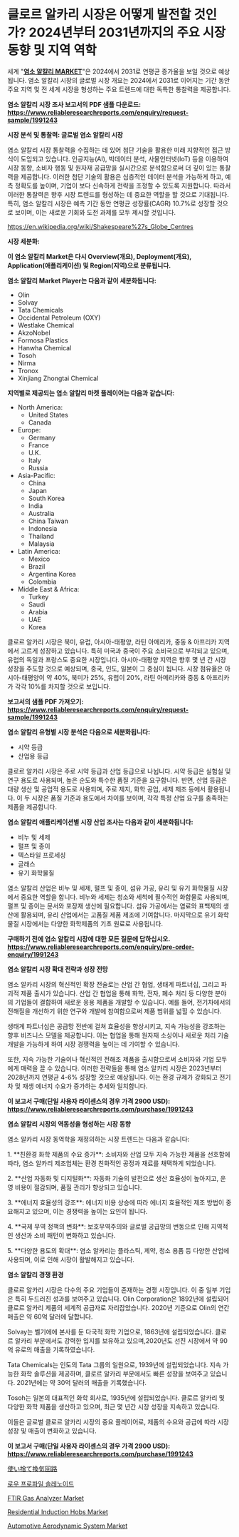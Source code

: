 <p><h1>클로르 알카리 시장은 어떻게 발전할 것인가? 2024년부터 2031년까지의 주요 시장 동향 및 지역 역학</h1></p><p>세계 "<strong><a href="https://www.reliableresearchreports.com/chlor-alkali-r1991243">염소 알칼리 MARKET</a></strong>"은 2024에서 2031로 연평균 증가율을 보일 것으로 예상됩니다. 염소 알칼리 시장의 글로벌 시장 개요는 2024에서 2031로 이어지는 기간 동안 주요 지역 및 전 세계 시장을 형성하는 주요 트렌드에 대한 독특한 통찰력을 제공합니다.</p>
<p><strong>염소 알칼리 시장 조사 보고서의 PDF 샘플 다운로드: <a href="https://www.reliableresearchreports.com/enquiry/request-sample/1991243">https://www.reliableresearchreports.com/enquiry/request-sample/1991243</a></strong></p>
<p><strong>시장 분석 및 통찰력: 글로벌 염소 알칼리 시장</strong></p>
<p><p>염소 알칼리 시장 통찰력을 수집하는 데 있어 첨단 기술을 활용한 미래 지향적인 접근 방식이 도입되고 있습니다. 인공지능(AI), 빅데이터 분석, 사물인터넷(IoT) 등을 이용하여 시장 동향, 소비자 행동 및 원자재 공급망을 실시간으로 분석함으로써 더 깊이 있는 통찰력을 제공합니다. 이러한 첨단 기술의 활용은 심층적인 데이터 분석을 가능하게 하고, 예측 정확도를 높이며, 기업이 보다 신속하게 전략을 조정할 수 있도록 지원합니다. 따라서 이러한 통찰력은 향후 시장 트렌드를 형성하는 데 중요한 역할을 할 것으로 기대됩니다. 특히, 염소 알칼리 시장은 예측 기간 동안 연평균 성장률(CAGR) 10.7%로 성장할 것으로 보이며, 이는 새로운 기회와 도전 과제를 모두 제시할 것입니다.</p></p>
<p><a href="%7CAUTHORITHY_DOMAIN_URL%7C">https://en.wikipedia.org/wiki/Shakespeare%27s_Globe_Centres</a></p>
<p><strong>시장 세분화:</strong></p>
<p><strong>이 염소 알칼리 Market은 다시 Overview(개요), Deployment(개요), Application(애플리케이션) 및 Region(지역)으로 분류됩니다.</strong></p>
<p><strong>염소 알칼리 Market Player는 다음과 같이 세분화됩니다:</strong></p>
<p><ul><li>Olin</li><li>Solvay</li><li>Tata Chemicals</li><li>Occidental Petroleum (OXY)</li><li>Westlake Chemical</li><li>AkzoNobel</li><li>Formosa Plastics</li><li>Hanwha Chemical</li><li>Tosoh</li><li>Nirma</li><li>Tronox</li><li>Xinjiang Zhongtai Chemical</li></ul></p>
<p><strong>지역별로 제공되는 염소 알칼리 마켓 플레이어는 다음과 같습니다:</strong></p>
<p><ul>
    <li>
        North America:
        <ul>
            <li>United States</li>
            <li>Canada</li>
        </ul>
    </li>
    <li>
        Europe:
        <ul>
            <li>Germany</li>
            <li>France</li>
            <li>U.K.</li>
            <li>Italy</li>
            <li>Russia</li>
        </ul>
    </li>
    <li>
        Asia-Pacific:
        <ul>
            <li>China</li>
            <li>Japan</li>
            <li>South Korea</li>
            <li>India</li>
            <li>Australia</li>
            <li>China Taiwan</li>
            <li>Indonesia</li>
            <li>Thailand</li>
            <li>Malaysia</li>
        </ul>
    </li>
    <li>
        Latin America:
        <ul>
            <li>Mexico</li>
            <li>Brazil</li>
            <li>Argentina Korea</li>
            <li>Colombia</li>
        </ul>
    </li>
    <li>
        Middle East & Africa:
        <ul>
            <li>Turkey</li>
            <li>Saudi</li>
            <li>Arabia</li>
            <li>UAE</li>
            <li>Korea</li>
        </ul>
    </li>
    </ul></p>
<p><p>클로르 알카리 시장은 북미, 유럽, 아시아-태평양, 라틴 아메리카, 중동 & 아프리카 지역에서 고르게 성장하고 있습니다. 특히 미국과 중국이 주요 소비국으로 부각되고 있으며, 유럽의 독일과 프랑스도 중요한 시장입니다. 아시아-태평양 지역은 향후 몇 년 간 시장 성장을 주도할 것으로 예상되며, 중국, 인도, 일본이 그 중심이 됩니다. 시장 점유율은 아시아-태평양이 약 40%, 북미가 25%, 유럽이 20%, 라틴 아메리카와 중동 & 아프리카가 각각 10%를 차지할 것으로 보입니다.</p></p>
<p><strong>보고서의 샘플 PDF 가져오기: <a href="https://www.reliableresearchreports.com/enquiry/request-sample/1991243">https://www.reliableresearchreports.com/enquiry/request-sample/1991243</a></strong></p>
<p><strong>염소 알칼리 유형별 시장 분석은 다음으로 세분화됩니다:</strong></p>
<p><ul><li>시약 등급</li><li>산업용 등급</li></ul></p>
<p><p>클로르 알카리 시장은 주로 시약 등급과 산업 등급으로 나뉩니다. 시약 등급은 실험실 및 연구 용도로 사용되며, 높은 순도와 특수한 품질 기준을 요구합니다. 반면, 산업 등급은 대량 생산 및 공업적 용도로 사용되며, 주로 제지, 화학 공업, 세제 제조 등에서 활용됩니다. 이 두 시장은 품질 기준과 용도에서 차이를 보이며, 각각 특정 산업 요구를 충족하는 제품을 제공합니다.</p></p>
<p><strong>염소 알칼리 애플리케이션별 시장 산업 조사는 다음과 같이 세분화됩니다:</strong></p>
<p><ul><li>비누 및 세제</li><li>펄프 및 종이</li><li>텍스타일 프로세싱</li><li>글래스</li><li>유기 화학물질</li></ul></p>
<p><p>염소 알칼리 산업은 비누 및 세제, 펄프 및 종이, 섬유 가공, 유리 및 유기 화학물질 시장에서 중요한 역할을 합니다. 비누와 세제는 청소와 세척에 필수적인 화합물로 사용되며, 펄프 및 종이는 문서와 포장재 생산에 필요합니다. 섬유 가공에서는 염료와 표백제의 생산에 활용되며, 유리 산업에서는 고품질 제품 제조에 기여합니다. 마지막으로 유기 화학물질 시장에서는 다양한 화학제품의 기초 원료로 사용됩니다.</p></p>
<p><strong>구매하기 전에 염소 알칼리 시장에 대한 모든 질문에 답하십시오. <a href="https://www.reliableresearchreports.com/enquiry/pre-order-enquiry/1991243">https://www.reliableresearchreports.com/enquiry/pre-order-enquiry/1991243</a></strong></p>
<p><strong>염소 알칼리 시장 확대 전략과 성장 전망</strong></p>
<p><p>염소 알카리 시장의 혁신적인 확장 전술로는 산업 간 협업, 생태계 파트너십, 그리고 파괴적 제품 출시가 있습니다. 산업 간 협업을 통해 화학, 전자, 폐수 처리 등 다양한 분야의 기업들이 결합하여 새로운 응용 제품을 개발할 수 있습니다. 예를 들어, 전기차에서의 전해질을 개선하기 위한 연구와 개발에 참여함으로써 제품 범위를 넓힐 수 있습니다.</p><p>생태계 파트너십은 공급망 전반에 걸쳐 효율성을 향상시키고, 지속 가능성을 강조하는 향후 비즈니스 모델을 제공합니다. 이는 협업을 통해 원자재 소싱이나 새로운 처리 기술 개발을 가능하게 하여 시장 경쟁력을 높이는 데 기여할 수 있습니다.</p><p>또한, 지속 가능한 기술이나 혁신적인 전해조 제품을 출시함으로써 소비자와 기업 모두에게 매력을 끌 수 있습니다. 이러한 전략들을 통해 염소 알카리 시장은 2023년부터 2028년까지 연평균 4-6% 성장할 것으로 예상됩니다. 이는 환경 규제가 강화되고 전기차 및 재생 에너지 수요가 증가하는 추세와 일치합니다.</p></p>
<p><strong>이 보고서 구매(단일 사용자 라이센스의 경우 가격 2900 USD): <a href="https://www.reliableresearchreports.com/purchase/1991243">https://www.reliableresearchreports.com/purchase/1991243</a></strong></p>
<p><strong>염소 알칼리 시장의 역동성을 형성하는 시장 동향</strong></p>
<p><p>염소 알카리 시장 동역학을 재정의하는 시장 트렌드는 다음과 같습니다:</p><p>1. **친환경 화학 제품의 수요 증가**: 소비자와 산업 모두 지속 가능한 제품을 선호함에 따라, 염소 알카리 제조업체는 환경 친화적인 공정과 재료를 채택하게 되었습니다.</p><p>2. **산업 자동화 및 디지털화**: 자동화 기술의 발전으로 생산 효율성이 높아지고, 운영 비용이 절감되며, 품질 관리가 향상되고 있습니다.</p><p>3. **에너지 효율성의 강조**: 에너지 비용 상승에 따라 에너지 효율적인 제조 방법이 중요해지고 있으며, 이는 경쟁력을 높이는 요인이 됩니다.</p><p>4. **국제 무역 정책의 변화**: 보호무역주의와 글로벌 공급망의 변동으로 인해 지역적인 생산과 소비 패턴이 변화하고 있습니다.</p><p>5. **다양한 용도의 확대**: 염소 알카리는 플라스틱, 제약, 청소 용품 등 다양한 산업에 사용되며, 이로 인해 시장이 활발해지고 있습니다.</p></p>
<p><strong>염소 알칼리 경쟁 환경</strong></p>
<p><p>클로르 알카리 시장은 다수의 주요 기업들이 존재하는 경쟁 시장입니다. 이 중 일부 기업은 특히 두드러진 성과를 보여주고 있습니다. Olin Corporation은 1892년에 설립되어 클로르 알카리 제품의 세계적 공급자로 자리잡았습니다. 2020년 기준으로 Olin의 연간 매출은 약 60억 달러에 달합니다.</p><p>Solvay는 벨기에에 본사를 둔 다국적 화학 기업으로, 1863년에 설립되었습니다. 클로르 알카리 부문에서도 강력한 입지를 보유하고 있으며,2020년도 선진 시장에서 약 90억 유로의 매출을 기록하였습니다. </p><p>Tata Chemicals는 인도의 Tata 그룹의 일원으로, 1939년에 설립되었습니다. 지속 가능한 화학 솔루션을 제공하며, 클로르 알카리 부문에서도 빠른 성장을 보여주고 있습니다. 2021년에는 약 30억 달러의 매출을 기록했습니다. </p><p>Tosoh는 일본의 대표적인 화학 회사로, 1935년에 설립되었습니다. 클로르 알카리 및 다양한 화학 제품을 생산하고 있으며, 최근 몇 년간 시장 성장을 지속하고 있습니다.</p><p>이들은 글로벌 클로르 알카리 시장의 중요 플레이어로, 제품의 수요와 공급에 따라 시장 성장 및 매출이 변화하고 있습니다.</p></p>
<p><strong>이 보고서 구매(단일 사용자 라이센스의 경우 가격 2900 USD): <a href="https://www.reliableresearchreports.com/purchase/1991243">https://www.reliableresearchreports.com/purchase/1991243</a></strong></p>
<p><p><a href="https://medium.com/@cleogerhold_78164/2024%E5%B9%B4%E3%81%8B%E3%82%892031%E5%B9%B4%E3%81%BE%E3%81%A7%E3%81%AE%E6%9C%9F%E9%96%93%E3%81%AB%E3%81%8A%E3%81%91%E3%82%8B%E3%82%B0%E3%83%AD%E3%83%BC%E3%83%90%E3%83%AB%E4%BD%BF%E3%81%84%E6%8D%A8%E3%81%A6-ventilator-%E3%82%B5%E3%83%BC%E3%82%AD%E3%83%83%E3%83%88%E5%B8%82%E5%A0%B4%E3%81%AE%E3%83%88%E3%83%AC%E3%83%B3%E3%83%89%E3%81%8B%E3%82%89%E6%88%A6%E7%95%A5%E3%81%B8%E3%81%AE%E3%83%8A%E3%83%93%E3%82%B2%E3%83%BC%E3%82%B7%E3%83%A7%E3%83%B3-7d08a5b7c4d3">使い捨て換気回路</a></p><p><a href="https://medium.com/@derrickmafrks96745/low-profile-solenoids-market-%EC%9D%98-%EA%B8%80%EB%A1%9C%EB%B2%8C-%EC%8B%9C%EC%9E%A5-%EA%B0%9C%EC%9A%94%EB%8A%94-%EC%A0%84-%EC%84%B8%EA%B3%84-%EB%B0%8F-%EC%A3%BC%EC%9A%94-%EC%8B%9C%EC%9E%A5%EC%9D%98-%EC%82%B0%EC%97%85%EC%97%90-%EC%98%81%ED%96%A5%EC%9D%84-%EB%AF%B8%EC%B9%98%EB%8A%94-%EC%A3%BC%EC%9A%94-%ED%8A%B8%EB%A0%8C%EB%93%9C%EC%97%90-%EB%8C%80%ED%95%9C-%EB%8F%85%ED%8A%B9%ED%95%9C-%EA%B4%80%EC%A0%90%EC%9D%84-%EC%A0%9C%EA%B3%B5%ED%95%A9%EB%8B%88%EB%8B%A4-47b092c18f57">로우 프로파일 솔레노이드</a></p><p><a href="https://medium.com/@elizbethsmithb20/the-global-ftir-gas-analyzer-market-is-expected-to-witness-a-compound-annual-growth-rate-cagr-1c81100603b4">FTIR Gas Analyzer Market</a></p><p><a href="https://github.com/abbislposival/Market-Research-Report-List-1/blob/main/residential-induction-hobs-market.md">Residential Induction Hobs Market</a></p><p><a href="https://issuu.com/reportprime-2/docs/automotive-aerodynamic-system-marke_3453167303598f">Automotive Aerodynamic System Market</a></p></p>